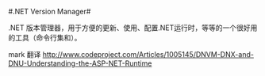 #.NET Version Manager#

.NET 版本管理器，用于方便的更新、使用、配置.NET运行时，等等的一个很好用的工具（命令行集和）。


mark 翻译 http://www.codeproject.com/Articles/1005145/DNVM-DNX-and-DNU-Understanding-the-ASP-NET-Runtime
